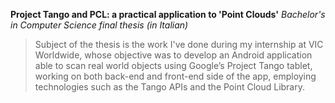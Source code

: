 **Project Tango and PCL: a practical application to 'Point Clouds'**
*Bachelor's in Computer Science final thesis (in Italian)*

> Subject of the thesis is the work I've done during my internship at VIC Worldwide, whose objective was to develop an Android application able to scan real world objects using Google’s Project Tango tablet, working on both back-end and front-end side of the app, employing technologies such as the Tango APIs and the Point Cloud Library.
